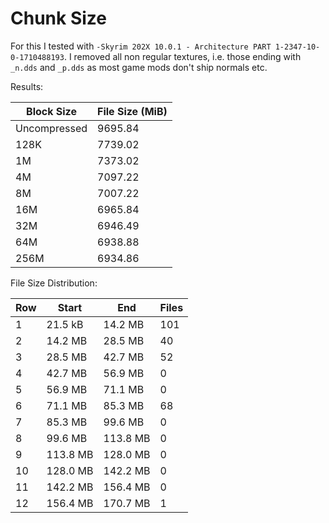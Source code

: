 # Chunk Size

For this I tested with `-Skyrim 202X 10.0.1 - Architecture PART 1-2347-10-0-1710488193`.
I removed all non regular textures, i.e. those ending with `_n.dds` and `_p.dds` as most game mods
don't ship normals etc.

Results:

| Block Size   | File Size (MiB) |
| ------------ | --------------- |
| Uncompressed | 9695.84         |
| 128K         | 7739.02         |
| 1M           | 7373.02         |
| 4M           | 7097.22         |
| 8M           | 7007.22         |
| 16M          | 6965.84         |
| 32M          | 6946.49         |
| 64M          | 6938.88         |
| 256M         | 6934.86         |

File Size Distribution:

| Row | Start    | End      | Files |
| --- | -------- | -------- | ----- |
| 1   | 21.5 kB  | 14.2 MB  | 101   |
| 2   | 14.2 MB  | 28.5 MB  | 40    |
| 3   | 28.5 MB  | 42.7 MB  | 52    |
| 4   | 42.7 MB  | 56.9 MB  | 0     |
| 5   | 56.9 MB  | 71.1 MB  | 0     |
| 6   | 71.1 MB  | 85.3 MB  | 68    |
| 7   | 85.3 MB  | 99.6 MB  | 0     |
| 8   | 99.6 MB  | 113.8 MB | 0     |
| 9   | 113.8 MB | 128.0 MB | 0     |
| 10  | 128.0 MB | 142.2 MB | 0     |
| 11  | 142.2 MB | 156.4 MB | 0     |
| 12  | 156.4 MB | 170.7 MB | 1     |